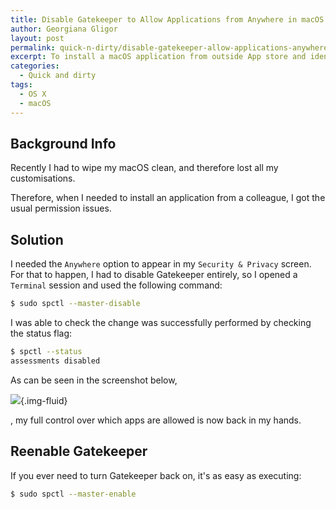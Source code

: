 ```yaml
---
title: Disable Gatekeeper to Allow Applications from Anywhere in macOS Sierra
author: Georgiana Gligor
layout: post
permalink: quick-n-dirty/disable-gatekeeper-allow-applications-anywhere-macos-sierra/
excerpt: To install a macOS application from outside App store and identified developers, Gatekeeper changes are required.
categories:
  - Quick and dirty
tags:
  - OS X
  - macOS
---
```



## Background Info

Recently I had to wipe my macOS clean, and therefore lost all my customisations.

Therefore, when I needed to install an application from a colleague, I got the usual permission issues.

## Solution

I needed the `Anywhere` option to appear in my `Security & Privacy` screen. For that to happen, I had to disable Gatekeeper entirely, so I opened a `Terminal` session and used the following command:

```bash
$ sudo spctl --master-disable
```

I was able to check the change was successfully performed by checking the status flag:
```bash
$ spctl --status
assessments disabled
```

As can be seen in the screenshot below, 

![](/images/2017-01-25-macos-security/security-and-privacy-macos.jpg){.img-fluid}

, my full control over which apps are allowed is now back in my hands.

## Reenable Gatekeeper

If you ever need to turn Gatekeeper back on, it's as easy as executing:

```bash
$ sudo spctl --master-enable
```
